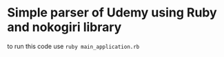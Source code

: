 # Simple parser of Udemy using Ruby and nokogiri library

to run this code use `ruby main_application.rb`
